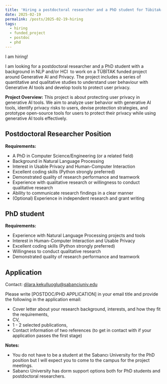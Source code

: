 ```yaml
---
title: 'Hiring a postdoctoral researcher and a PhD student for Tübitak-funded project on LLM Privacy'
date: 2025-02-19
permalink: /posts/2025-02-19-hiring
tags:
  - hiring
  - funded_project
  - postdoc
  - phd
---
```


I am hiring! 

I am looking for a postdoctoral researcher and a PhD student with a background in NLP and/or HCI  to work on a TÜBİTAK funded project around Generative AI and Privacy. The project includes a series of quantitative and qualitative studies to understand user behaviour with Generative AI tools and develop tools to protect user privacy. 

**Project Overview:** This project is about protecting user privacy in generative AI tools. We aim to analyze user behavior with generative AI tools, identify privacy risks to users, devise protection strategies, and prototype open-source tools for users to protect their privacy while using generative AI tools effectively.

Postdoctoral Researcher Position
------
**Requirements:**
* A PhD in Computer Science/Engineering (or a related field)
* Background in Natural Language Processing
* Interest in Usable Privacy and Human-Computer Interaction
* Excellent coding skills (Python strongly preferred)
* Demonstrated quality of research performance and teamwork
* Experience with qualitative research or willingness to conduct qualitative research
* Ability to communicate research findings in a clear manner 
* (Optional) Experience in independent research and grant writing


PhD student
------
**Requirements:** 
* Experience with Natural Language Processing projects and tools
* Interest in Human-Computer Interaction and Usable Privacy
* Excellent coding skills (Python strongly preferred)
* Willingness to conduct qualitative research
* Demonstrated quality of research performance and teamwork


Application
------

Contact: dilara.kekulluoglu@sabanciuniv.edu

Please write [POSTDOC/PHD APPLICATION] in your email title and provide the following in the application email: 
* Cover letter about your research background, interests, and how they fit the requirements,
* CV, 
* 1 - 2 selected publications,
* Contact information of two references (to get in contact with if your application passes the first stage)

**Notes:**
* You do not have to be a student at the Sabancı University for the PhD position but I will expect you to come to the campus for the project meetings.
* Sabancı University has dorm support options both for PhD students and postdoctoral researchers.

